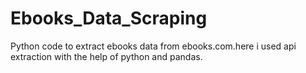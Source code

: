 # Ebooks_Data_Scraping
Python code to extract ebooks data from ebooks.com.here i used api extraction with the help of python and pandas.
